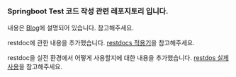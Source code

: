 ### Springboot Test 코드 작성 관련 레포지토리 입니다.

내용은 [Blog](https://dingdingmin-back-end-developer.tistory.com/entry/Springboot-Test-%EC%BD%94%EB%93%9C-%EC%9E%91%EC%84%B1-1)에 설명되어 있습니다. 참고해주세요.

restdoc에 관한 내용을 추가했습니다. [restdocs 적용기](https://dingdingmin-back-end-developer.tistory.com/entry/Springboot-restdocs-%EC%A0%81%EC%9A%A9%EA%B8%B0-gradle-7x)을 참고해주세요.

restdoc을 실전 환경에서 어떻게 사용할지에 대한 내용을 추가했습니다. [restdos 실제사용](https://dingdingmin-back-end-developer.tistory.com/entry/Springboot-restdocs-%EC%A0%81%EC%9A%A9%EA%B8%B02-%EC%8B%A4%EC%A0%84-%EC%82%AC%EC%9A%A9)을 참고해주세요.
